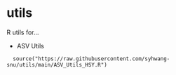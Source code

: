 # utils

R utils for...

- ASV Utils
```
  source("https://raw.githubusercontent.com/syhwang-snu/utils/main/ASV_Utils_HSY.R")
```

